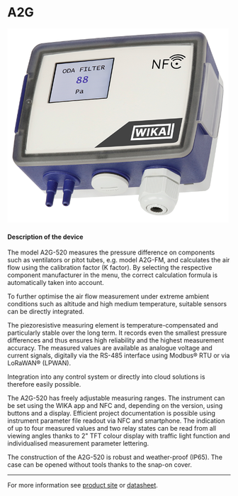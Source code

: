 # A2G

![A2G](../../assets/A2G.png)

#### Description of the device

The model A2G-520 measures the pressure difference on components such as ventilators or pitot tubes, e.g. model A2G-FM, and calculates the air flow using the calibration factor (K factor). By selecting the respective component manufacturer in the menu, the correct calculation formula is automatically taken into account.

To further optimise the air flow measurement under extreme ambient conditions such as altitude and high medium temperature, suitable sensors can be directly integrated.

The piezoresistive measuring element is temperature-compensated and particularly stable over the long term. It records even the smallest pressure differences and thus ensures high reliability and the highest measurement accuracy. The measured values are available as analogue voltage and current signals, digitally via the RS-485 interface using Modbus® RTU or via LoRaWAN® (LPWAN).

Integration into any control system or directly into cloud solutions is therefore easily possible.

The A2G-520 has freely adjustable measuring ranges. The instrument can be set using the WIKA app and NFC and, depending on the version, using buttons and a display. Efficient project documentation is possible using instrument parameter file readout via NFC and smartphone. The indication of up to four measured values and two relay states can be read from all viewing angles thanks to 2" TFT colour display with traffic light function and individualised measurement parameter lettering.

The construction of the A2G-520 is robust and weather-proof (IP65). The case can be opened without tools thanks to the snap-on cover.

---

For more information see [product site](https://www.wika.com/en-en/a2g_520.WIKA?highlightedText=a2G) or [datasheet](https://www.wika.com/media/Data-sheets/Pressure/Pressure-sensors/ds_pe8806_en_co.pdf).